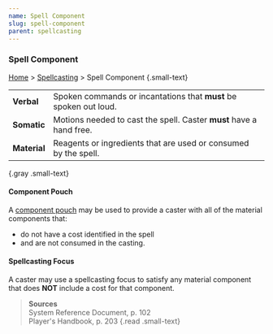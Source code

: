 ```yaml
---
name: Spell Component
slug: spell-component
parent: spellcasting
---
```

### Spell Component
[Home](dm-operations-center) > [Spellcasting](spellcasting-menu) > Spell Component {.small-text}

|||
| :----------- | :------------------------------------------------------------------ |
| **Verbal**   | Spoken commands or incantations that **must** be spoken out loud.   |
| **Somatic**  | Motions needed to cast the spell. Caster **must** have a hand free. |
| **Material** | Reagents or ingredients that are used or consumed by the spell.     |
{.gray .small-text}

#### Component Pouch
A [component pouch](/item/component-pouch) may be used to provide a caster with all of the material components that:
- do not have a cost identified in the spell
- and are not consumed in the casting.

#### Spellcasting Focus
A caster may use a spellcasting focus to satisfy any material component that does **NOT** include a cost for that component.

> **Sources** <br/>
> System Reference Document, p. 102<br/>
> Player's Handbook, p. 203
{.read .small-text}
